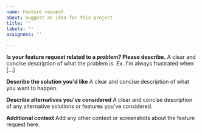 ```yaml
---
name: Feature request
about: Suggest an idea for this project
title: ''
labels: ''
assignees: ''

---
```


<!--
For bigger scope ideas and features please use the [Github Discussions](https://www.github.com/jussii/github-testing/)
-->

**Is your feature request related to a problem? Please describe.**
A clear and concise description of what the problem is. Ex. I'm always frustrated when [...]

**Describe the solution you'd like**
A clear and concise description of what you want to happen.

**Describe alternatives you've considered**
A clear and concise description of any alternative solutions or features you've considered.

**Additional context**
Add any other context or screenshots about the feature request here.
